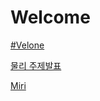 # Welcome

[#Velone](https://velone.kro.kr/)

[물리 주제발표](https://github.com/quinut/.me/raw/0db150e7d5ac41b863c9a29f041144039e67d579/ppt/%EC%A3%BC%EC%A0%9C__31114.pptx)

[Miri](https://www.miricanvas.com/v/14grb0m)
